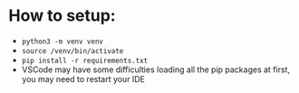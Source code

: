 <h1>How to setup:</h1>

- `python3 -m venv venv`  
- `source /venv/bin/activate` 
- `pip install -r requirements.txt`  
- VSCode may have some difficulties loading all the pip packages at first, you may need to restart your IDE
